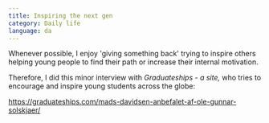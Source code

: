```yaml
---
title: Inspiring the next gen
category: Daily life
language: da
---
```

Whenever possible, I enjoy 'giving something back' trying to inspire others helping young people to find their path or increase their internal motivation.

Therefore, I did this minor interview with _Graduateships - a site,_ who tries to encourage and inspire young students across the globe:

<https://graduateships.com/mads-davidsen-anbefalet-af-ole-gunnar-solskjaer/>